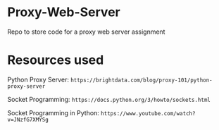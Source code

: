 # Proxy-Web-Server
 Repo to store code for a proxy web server assignment  

# Resources used  
Python Proxy Server: `https://brightdata.com/blog/proxy-101/python-proxy-server`  

Socket Programming: `https://docs.python.org/3/howto/sockets.html`  

Socket Programming in Python: `https://www.youtube.com/watch?v=JNzfG7XMYSg`